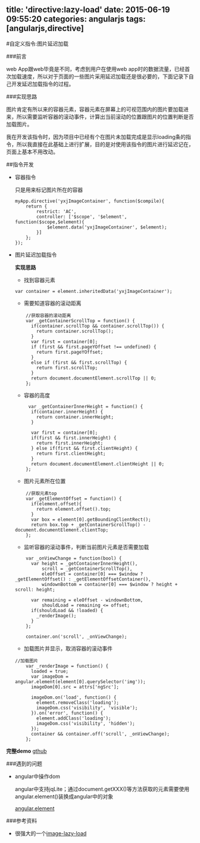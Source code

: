 title: 'directive:lazy-load'
date: 2015-06-19 09:55:20
categories: angularjs
tags: [angularjs,directive]
---
#自定义指令:图片延迟加载


###前言

web App跟web毕竟是不同，考虑到用户在使用web app时的数据流量，已经首次加载速度，所以对于页面的一些图片采用延迟加载还是很必要的，下面记录下自己开发延迟加载指令的过程。

###实现思路

图片肯定有所以来的容器元素，容器元素在屏幕上的可视范围内的图片要加载进来，所以需要监听容器的滚动事件，计算出当前滚动的位置跟图片的位置判断是否加载图片。

我在开发该指令时，因为项目中已经有个在图片未加载完成是显示loading条的指令，所以我直接在此基础上进行扩展，目的是对使用该指令的图片进行延迟记在，页面上基本不用改动。

##指令开发

*	容器指令

	只是用来标记图片所在的容器
	
	```
	myApp.directive('yxjImageContainer', function($compile){
  		return {
	    	restrict: 'AC',
	    	controller: ['$scope', '$element', function($scope,$element){
    	  		$element.data('yxjImageContainer', $element);
    		}]
  		};
	});
	```

*	图片延迟加载指令

	**实现思路**
	
	*	找到容器元素
	
	```
	var container = element.inheritedData('yxjImageContainer');
	```
	*	需要知道容器的滚动距离
	
	```
     	//获取容器的滚动距离
        var _getContainerScrollTop = function() {
          if(container.scrollTop && container.scrollTop()) {
            return container.scrollTop();
          }
          var first = container[0];
          if (first && first.pageYOffset !== undefined) {
            return first.pageYOffset;
          }
          else if (first && first.scrollTop) {
            return first.scrollTop;
          }
          return document.documentElement.scrollTop || 0;
        };
	```
	*	容器的高度
	
	```
		 var _getContainerInnerHeight = function() {
          if(container.innerHeight) {
            return container.innerHeight;
          }

          var first = container[0];
          if(first && first.innerHeight) {
            return first.innerHeight;
          } else if(first && first.clientHeight) {
            return first.clientHeight;
          }
          return document.documentElement.clientHeight || 0;
        };
	```
	*	图片元素所在位置
	
	```
    	//获取元素top
        var _getElementOffset = function() {
          if(element.offset){
            return element.offset().top;
          }
          var box = element[0].getBoundingClientRect();
          return box.top + _getContainerScrollTop() - document.documentElement.clientTop;
        };
	```
	*	监听容器的滚动事件，判断当前图片元素是否需要加载
	
	```
        var _onViewChange = function(bool) {
          var height = _getContainerInnerHeight(),
              scroll = _getContainerScrollTop(),
              eleOffset = container[0] === $window ? _getElementOffset() : _getElementOffsetContainer(),
              windownBottom = container[0] === $window ? height + scroll: height;

          var remaining = eleOffset - windownBottom,
              shouldLoad = remaining <= offset;
          if(shouldLoad && !loaded) {
            _renderImage();
          }
        };
        
        container.on('scroll', _onViewChange);
	```
	*	加载图片并显示，取消容器的滚动事件
	
	```
	//加载图片
        var _renderImage = function() {
          loaded = true;
          var imageDom = angular.element(element[0].querySelector('img'));
          imageDom[0].src = attrs['ngSrc'];

          imageDom.on('load', function() {
            element.removeClass('loading');
            imageDom.css('visibility', 'visible');
          }).on('error', function() {
            element.addClass('loading');
            imageDom.css('visibility', 'hidden');
          });
          container && container.off('scroll', _onViewChange);
        };
	```

**完整demo** [gthub](https://github.com/yuanxj1024/angular-lazy-load-driective)


###遇到的问题
*	angular中操作dom
	
	angular中支持jqLite；通过document.getXXX()等方法获取的元素需要使用angular.element()装换成angular中的对象
	
	[angular.element](https://docs.angularjs.org/api/ng/function/angular.element)
	
	
###参考资料

*	很强大的一个[image-lazy-load](https://github.com/afklm/ng-lazy-image)
